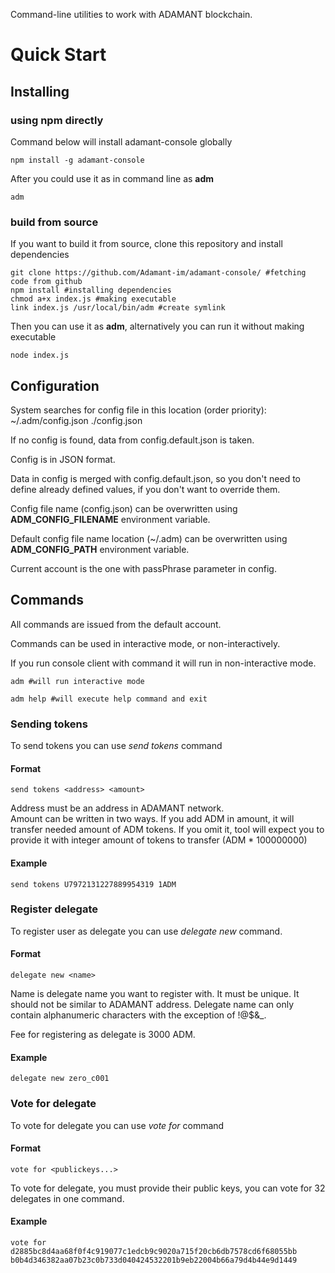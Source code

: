 
Command-line utilities to work with ADAMANT blockchain.

# Quick Start

## Installing

### using npm directly

Command below will install adamant-console globally
```
npm install -g adamant-console
```
After you could use it as in command line as **adm**

``` 
adm 
```

### build from source
If you want to build it from source, clone this repository and install dependencies
```
git clone https://github.com/Adamant-im/adamant-console/ #fetching code from github
npm install #installing dependencies
chmod a+x index.js #making executable
link index.js /usr/local/bin/adm #create symlink
``` 

Then you can use it as **adm**, alternatively you can run it without making executable
```
node index.js

```

## Configuration

System searches for config file in this location (order priority): 
~/.adm/config.json ./config.json

If no config is found, data from config.default.json is taken.

Config is in JSON format.

Data in config is merged with config.default.json, so you don't need to define already defined values, if you don't want to override them.

Config file name (config.json) can be overwritten using **ADM_CONFIG_FILENAME** environment variable.

Default config file name location (~/.adm) can be overwritten using **ADM_CONFIG_PATH** environment variable.

Current account is the one with passPhrase parameter in config.

## Commands

All commands are issued from the default account.

Commands can be used in interactive mode, or non-interactively. 

If you run console client with command it will run in non-interactive mode. 

```
adm #will run interactive mode
``` 

```
adm help #will execute help command and exit
```

### Sending tokens

To send tokens you can use *send tokens* command

#### Format

``` send tokens <address> <amount> ```

Address must be an address in ADAMANT network.  
Amount can be written in two ways. If you add ADM in amount, it will transfer needed amount of ADM tokens.
If you omit it, tool will expect you to provide it with integer amount of tokens to transfer (ADM * 100000000) 

#### Example
```
send tokens U7972131227889954319 1ADM
```


### Register delegate

To register user as delegate you can use *delegate new* command. 

#### Format

``` delegate new <name> ```

Name is delegate name you want to register with. It must be unique. It should not be similar to ADAMANT address. Delegate name can only contain alphanumeric characters with the exception of !@$&_.

Fee for registering as delegate is 3000 ADM.

#### Example
```
delegate new zero_c001
```


### Vote for delegate

To vote for delegate you can use *vote for* command 

#### Format

``` vote for <publickeys...> ```

To vote for delegate, you must provide their public keys, you can vote for 32 delegates in one command.

#### Example
```
vote for d2885bc8d4aa68f0f4c919077c1edcb9c9020a715f20cb6db7578cd6f68055bb b0b4d346382aa07b23c0b733d040424532201b9eb22004b66a79d4b44e9d1449
```
